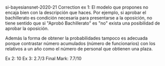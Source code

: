 si-bayesiansnet-2020-21
Correction ex 1: 
El modelo que propones no encaja bien con la descripción que haces. Por ejemplo, si aprobar el bachillerato es condición necesaria para presentarse a la oposición, no tiene sentido que si "Aprobó Bachillerato" es "no" exista una posibilidad de aprobar la oposición.

Además la forma de obtener la probabilidades tampoco es adecuada porque contrastar número acumulados (número de funcionarios) con los relativos a un año como el número de personal que obtienen una plaza.

Ex 2: 10
Ex 3: 2.7/3
Final Mark: 7.7/10
